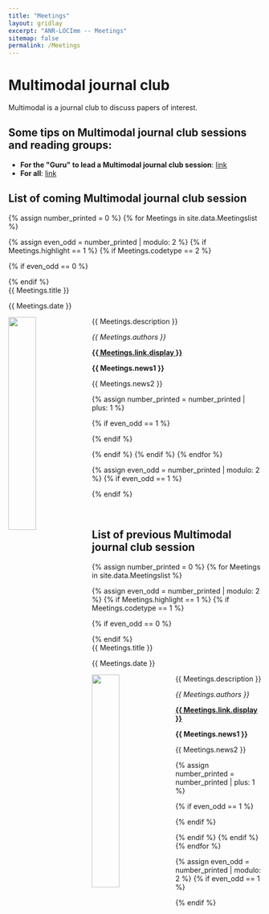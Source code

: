 ```yaml
---
title: "Meetings"
layout: gridlay
excerpt: "ANR-LOCImm -- Meetings"
sitemap: false
permalink: /Meetings
---
```


# Multimodal journal club

Multimodal is a journal club to discuss papers of interest.
<!--**Zoom conference for session on Nov. 25**: [link](https://zoom.us/j/94354512890?pwd=cHNCMlVISVRnZjFuN29TV2d2a1R3UT09)-->

## Some tips on Multimodal journal club sessions and reading groups: 
- **For the "Guru" to lead a Multimodal journal club session**: [link](http://muratbuffalo.blogspot.fr/2015/05/how-to-run-effective-paper-reading.html)
- **For all**: [link](http://muratbuffalo.blogspot.fr/2013/07/how-i-read-research-paper.html)

## List of coming Multimodal journal club session

{% assign number_printed = 0 %}
{% for Meetings in site.data.Meetingslist %}

{% assign even_odd = number_printed | modulo: 2 %}
{% if Meetings.highlight == 1 %}
{% if Meetings.codetype == 2 %}

{% if even_odd == 0 %}
<div class="row">
{% endif %}

<div class="col-sm-6 clearfix">
 <div class="well">
  <pubtit>{{ Meetings.title }}</pubtit>
  <p>{{ Meetings.date }} <br> </p>
  <img src="{{ site.url }}{{ site.baseurl }}/images/pubpic/{{ domino.image }}" class="img-responsive" width="33%" style="float: left" />
  <p>{{ Meetings.description }}</p>
  <p><em>{{ Meetings.authors }}</em></p>
  <p><strong><a href="{{ Meetings.link.url }}">{{ Meetings.link.display }}</a></strong></p>
  <p class="text-danger"><strong> {{ Meetings.news1 }}</strong></p>
  <p> {{ Meetings.news2 }}</p>
 </div>
</div>

{% assign number_printed = number_printed | plus: 1 %}

{% if even_odd == 1 %}
</div>
{% endif %}

{% endif %}
{% endif %}
{% endfor %}

{% assign even_odd = number_printed | modulo: 2 %}
{% if even_odd == 1 %}
</div>
{% endif %}

<p> &nbsp; </p>


## List of previous Multimodal journal club session

{% assign number_printed = 0 %}
{% for Meetings in site.data.Meetingslist %}

{% assign even_odd = number_printed | modulo: 2 %}
{% if Meetings.highlight == 1 %}
{% if Meetings.codetype == 1 %}

{% if even_odd == 0 %}
<div class="row">
{% endif %}

<div class="col-sm-6 clearfix">
 <div class="well">
  <pubtit>{{ Meetings.title }}</pubtit>
  <p>{{ Meetings.date }} <br></p>
  <img src="{{ site.url }}{{ site.baseurl }}/images/pubpic/{{ domino.image }}" class="img-responsive" width="33%" style="float: left" />
  <p>{{ Meetings.description }}</p>
  <p><em>{{ Meetings.authors }}</em></p>
  <p><strong><a href="{{ Meetings.link.url }}">{{ Meetings.link.display }}</a></strong></p>
  <p class="text-danger"><strong> {{ Meetings.news1 }}</strong></p>
  <p> {{ Meetings.news2 }}</p>
 </div>
</div>

{% assign number_printed = number_printed | plus: 1 %}

{% if even_odd == 1 %}
</div>
{% endif %}

{% endif %}
{% endif %}
{% endfor %}

{% assign even_odd = number_printed | modulo: 2 %}
{% if even_odd == 1 %}
</div>
{% endif %}

